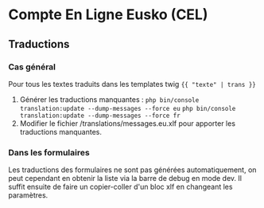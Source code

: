 # Compte En Ligne Eusko (CEL)



## Traductions

### Cas général
Pour tous les textes traduits dans les templates twig `{{ "texte" | trans }}` 

1. Générer les traductions manquantes :
`php bin/console translation:update --dump-messages --force eu`
`php bin/console translation:update --dump-messages --force fr`
2. Modifier le fichier /translations/messages.eu.xlf pour apporter les traductions manquantes.
 
### Dans les formulaires
Les traductions des formulaires ne sont pas générées automatiquement, on peut cependant en obtenir la liste via la barre
de debug en mode dev. Il suffit ensuite de faire un copier-coller d'un bloc xlf en changeant les paramètres.
 